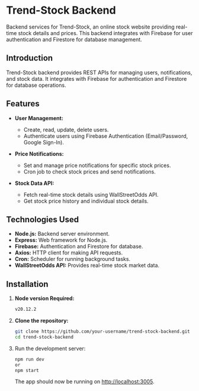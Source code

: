 # Trend-Stock Backend

Backend services for Trend-Stock, an online stock website providing real-time stock details and prices. This backend integrates with Firebase for user authentication and Firestore for database management.

## Introduction

Trend-Stock backend provides REST APIs for managing users, notifications, and stock data. It integrates with Firebase for authentication and Firestore for database operations.

## Features

- **User Management:**
  - Create, read, update, delete users.
  - Authenticate users using Firebase Authentication (Email/Password, Google Sign-In).

- **Price Notifications:**
  - Set and manage price notifications for specific stock prices.
  - Cron job to check stock prices and send notifications.

- **Stock Data API:**
  - Fetch real-time stock details using WallStreetOdds API.
  - Get stock price history and individual stock details.

## Technologies Used

- **Node.js:** Backend server environment.
- **Express:** Web framework for Node.js.
- **Firebase:** Authentication and Firestore for database.
- **Axios:** HTTP client for making API requests.
- **Cron:** Scheduler for running background tasks.
- **WallStreetOdds API:** Provides real-time stock market data.

## Installation
1. **Node version Required:**
   ```bash
   v20.12.2
   ```
2. **Clone the repository:**
   ```bash
   git clone https://github.com/your-username/trend-stock-backend.git
   cd trend-stock-backend
3. Run the development server:
    ```bash
    npm run dev
    or 
    npm start
    ```
    The app should now be running on [http://localhost:3005](http://localhost:3005).